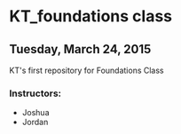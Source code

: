# KT_foundations class
## Tuesday, March 24, 2015

KT's first repository for Foundations Class

### Instructors:

* Joshua
* Jordan
 
